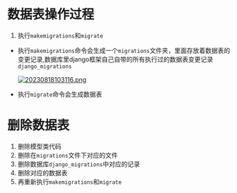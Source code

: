# 数据表操作过程

1. 执行`makemigrations`和`migrate`
  - 执行`makemigrations`命令会生成一个`migrations`文件夹，里面存放着数据表的变更记录,数据库里django框架自己自带的所有执行过的数据表变更记录`django_migrations`

    [![20230818103116.png](https://i.postimg.cc/cCn1GR75/20230818103116.png)](https://postimg.cc/GTbnks5k)
  
  - 执行`migrate`命令会生成数据表


# 删除数据表
1. 删除模型类代码
2. 删除在`migrations`文件下对应的文件
3. 删除数据库`django_migrations`中对应的记录
4. 删除对应的数据表
5. 再重新执行`makemigrations`和`migrate`